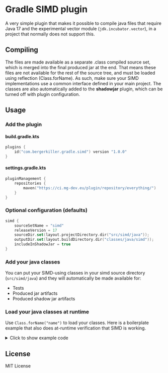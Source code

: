 # Gradle SIMD plugin
A very simple plugin that makes it possible to compile java files that require Java 17 and the experimental vector module (`jdk.incubator.vector`), in a project that normally does not support this.

## Compiling
The files are made available as a separate .class compiled source set, which is merged into the final produced jar at the end.
That means these files are not available for the rest of the source tree, and must be loaded using reflection (Class.forName).
As such, make sure your SIMD implementations use a common interface defined in your main project.
The classes are also automatically added to the **shadowjar** plugin, which can be turned off with plugin configuration.

## Usage
### Add the plugin
#### build.gradle.kts
```kts
plugins {
    id("com.bergerkiller.gradle.simd") version "1.0.0"
}
```

#### settings.gradle.kts
```kts
pluginManagement {
    repositories {
        maven("https://ci.mg-dev.eu/plugin/repository/everything/")
    }
}
```

### Optional configuration (defaults)
```kts
simd {
    sourceSetName = "simd"
    releaseVersion = 17
    sourceDir.set(layout.projectDirectory.dir("src/simd/java"));
    outputDir.set(layout.buildDirectory.dir("classes/java/simd"));
    includeInShadowJar = true
}
```

### Add your java classes
You can put your SIMD-using classes in your simd source directory (`src/simd/java`) and they will automatically be made available for:
- Tests
- Produced jar artifacts
- Produced shadow jar artifacts

### Load your java classes at runtime
Use `Class.forName("name")` to load your classes. Here is a boilerplate example that also does at-runtime verification that SIMD is working.
<details>
  <summary>Click to show example code</summary>

  ```java
import com.bergerkiller.bukkit.common.Logging;
import com.bergerkiller.mountiplex.reflection.util.FastConstructor;
import org.bukkit.util.Vector;

import java.util.function.Supplier;
import java.util.logging.Level;

final class VertexPointsBoxBuilderSelector {
    public static final Supplier<VertexPoints.BoxBuilder> BUILDER_IMPL = selectBuilderImpl();

    @SuppressWarnings("unchecked")
    private static Supplier<VertexPoints.BoxBuilder> selectBuilderImpl() {
        // Detect that SIMD is available at all on the platform we are running
        final String simdImplementationClassName;
        try {
            // Check if Vector API is available
            Class.forName("jdk.incubator.vector.DoubleVector");

            // Get preferred species
            jdk.incubator.vector.VectorSpecies<Double> preferred = jdk.incubator.vector.DoubleVector.SPECIES_PREFERRED;
            int lanes = preferred.length();

            String packagePath = VertexPointsBoxBuilderSelector.class.getName();
            packagePath = packagePath.substring(0, packagePath.lastIndexOf('.'));

            if (lanes >= 8) {
                simdImplementationClassName = packagePath + ".VertexPointsSIMD512Impl$BoxBuilder";
            } else if (lanes >= 4) {
                simdImplementationClassName = packagePath + ".VertexPointsSIMD256Impl$BoxBuilder";
            } else {
                throw new UnsupportedOperationException("SIMD not supported");
            }
        } catch (Throwable ignored) {
            return VertexPointsBasicImpl.BoxBuilder::new;
        }

        // Try to instantiate the suitable SIMD implementation
        try {
            ClassLoader classLoader = VertexPointsBoxBuilderSelector.class.getClassLoader();
            Class<? extends VertexPoints.BoxBuilder> boxBuilderClass = (Class<? extends VertexPoints.BoxBuilder>) Class.forName(
                    simdImplementationClassName, true, classLoader);
            final FastConstructor<? extends VertexPoints.BoxBuilder> ctor = new FastConstructor<>(boxBuilderClass.getConstructor());

            // Test it
            VertexPoints pts = ctor.newInstance()
                    .halfSize(new Vector(1, 1, 1))
                    .rotate(Quaternion.fromYawPitchRoll(45, 90, 180))
                    .translate(new Vector(10, 20, 30))
                    .build();
            if (pts == null) {
                throw new IllegalStateException("Builder returned null");
            }

            // Works - use it
            return ctor::newInstance;
        } catch (Throwable t) {
            Logging.LOGGER.log(Level.WARNING, "Failed to initialize SIMD " + simdImplementationClassName, t);
            return VertexPointsBasicImpl.BoxBuilder::new;
        }
    }
}
  ```
</details>

## License
MIT License


